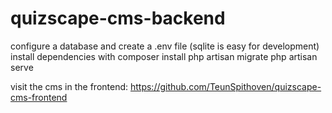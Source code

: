 # quizscape-cms-backend

configure a database and create a .env file (sqlite is easy for development)
install dependencies with composer install
php artisan migrate
php artisan serve

visit the cms in the frontend: https://github.com/TeunSpithoven/quizscape-cms-frontend
